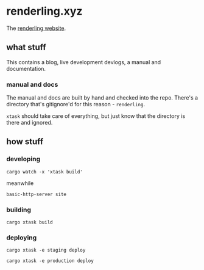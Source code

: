 # renderling.xyz

The [renderling website](https://renderling.xyz).

## what stuff

This contains a blog, live development devlogs, a manual and documentation.

### manual and docs

The manual and docs are built by hand and checked into the repo.
There's a directory that's gitignore'd for this reason - `renderling`.

`xtask` should take care of everything, but just know that the directory is there and ignored.

## how stuff

  ### developing

  `cargo watch -x 'xtask build'`

  meanwhile 

  `basic-http-server site`

  ### building 

  `cargo xtask build`

  ### deploying 

  `cargo xtask -e staging deploy`

  `cargo xtask -e production deploy`
